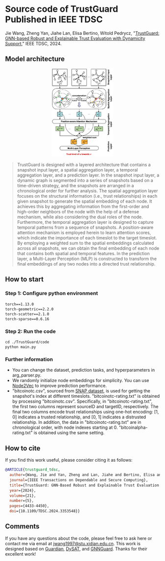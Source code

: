 # Source code of TrustGuard Published in IEEE TDSC
Jie Wang, Zheng Yan, Jiahe Lan, Elisa Bertino, Witold Pedrycz, "[TrustGuard: GNN-based Robust and Explainable Trust Evaluation with Dynamicity Support](https://arxiv.org/pdf/2306.13339.pdf)," IEEE TDSC, 2024.


## Model architecture
<div align="center">
    <img src="./Model architecture.png" width="40%">
</div>

> TrustGuard is designed with a layered architecture that contains a snapshot input layer, a spatial aggregation layer, a temporal aggregation layer, and a prediction layer. In the snapshot input layer, a dynamic graph is segmented into a series of snapshots based on a time-driven strategy, and the snapshots are arranged in a chronological order for further analysis. The spatial aggregation layer focuses on the structural information (i.e., trust relationships) in each given snapshot to generate the spatial embedding of each node. It achieves this by aggregating information from the first-order and high-order neighbors of the node with the help of a defense mechanism, while also considering the dual roles of the node. Furthermore, the temporal aggregation layer is designed to capture temporal patterns from a sequence of snapshots. A position-aware attention mechanism is employed herein to learn attention scores, which indicate the importance of each timeslot to the target timeslot. By employing a weighted sum to the spatial embeddings calculated across all snapshots, we can obtain the final embedding of each node that contains both spatial and temporal features. In the prediction layer, a Multi-Layer Perception (MLP) is constructed to transform the final embeddings of any two nodes into a directed trust relationship.

## How to start
### Step 1: Configure python environment
```shell
torch==1.13.0
torch-geometric==2.2.0
torch-scatter==2.1.0
torch-sparse==0.6.16
```

### Step 2: Run the code
```shell
cd ./TrustGuard/code
python main.py
```

### Further information
* You can change the dataset, prediction tasks, and hyperparameters in arg_parser.py.
* We randomly initialize node embeddings for simplicity. You can use [Node2Vec](https://dl.acm.org/doi/pdf/10.1145/2939672.2939754) to improve prediction performance.
* "bitcoinotc.csv", sourced from [SNAP dataset](https://snap.stanford.edu/data/soc-sign-bitcoin-otc.html), is used for getting the snapshot's index at different timeslots. "bitcoinotc-rating.txt" is obtained by processing "bitcoinotc.csv". Specifically, in "bitcoinotc-rating.txt", the first two columns represent sourceID and targetID, respectively. The final two columns encode trust relationships using one-hot encoding: [1, 0] indicates a trusted relationship, and [0, 1] indicates a distrusted relationship. In addition, the data in "bitcoinotc-rating.txt" are in chronological order, with node indexes starting at 0. "bitcoinalpha-rating.txt" is obtained using the same setting.

## How to cite
If you find this work useful, please consider citing it as follows:
```bibtex
@ARTICLE{trustguard_tdsc,
  author={Wang, Jie and Yan, Zheng and Lan, Jiahe and Bertino, Elisa and Pedrycz, Witold},
  journal={IEEE Transactions on Dependable and Secure Computing}, 
  title={TrustGuard: GNN-Based Robust and Explainable Trust Evaluation With Dynamicity Support}, 
  year={2024},
  volume={21},
  number={5},
  pages={4433-4450},
  doi={10.1109/TDSC.2024.3353548}}
```

## Comments
If you have any questions about the code, please feel free to ask here or contact me via email at <jwang1997@stu.xidian.edu.cn>. This work is designed based on [Guardian](https://github.com/wanyu-lin/INFOCOM2020-Guardian), [DySAT](https://github.com/FeiGSSS/DySAT_pytorch), and [GNNGuard](https://github.com/mims-harvard/GNNGuard). Thanks for their excellent work!
